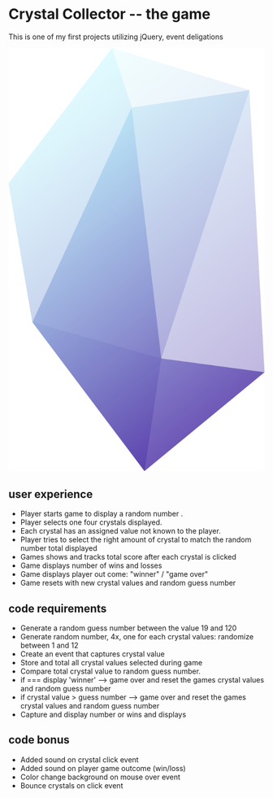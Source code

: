 # Crystal Collector -- the game

This is one of my first projects utilizing jQuery, event deligations

<img alt="one of the four crystals" src="https://github.com/rspica/Crystal-Collector-II/blob/master/assets/images/Crystal-2.svg">


## user experience

* Player starts game to display a random number .
* Player selects one four crystals displayed.
* Each crystal has an assigned value not known to the player.
* Player tries to select the right amount of crystal to match the random number total displayed
* Games shows and tracks total score after each crystal is clicked
* Game displays number of wins and losses
* Game displays player out come: "winner" / "game over"
* Game resets with new crystal values and random guess number

## code requirements

* Generate a random guess number between the value 19 and 120
* Generate random number, 4x, one for each crystal values: randomize between 1 and 12
* Create an event that captures crystal value
* Store and total all crystal values selected during game
* Compare total crystal value to random guess number.
* if === display 'winner' --> game over and reset the games crystal values and random guess number
* if crystal value > guess number --> game over and reset the games crystal values and random guess number
* Capture and display number or wins and displays

## code bonus

* Added sound on crystal click event
* Added sound on player game outcome (win/loss)
* Color change background on mouse over event
* Bounce crystals on click event
